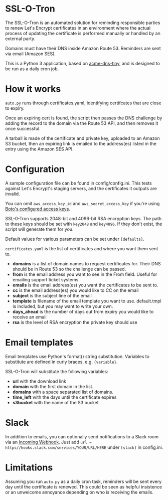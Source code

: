 SSL-O-Tron
==========

The SSL-O-Tron is an automated solution for reminding responsible parties to renew Let's Encrypt certificates in an 
environment where the actual process of updating the certificate is performed manually or handled by an external party.

Domains must have their DNS inside Amazon Route 53. Reminders are sent via email (Amazon SES).

This is a Python 3 application, based on 
[acme-dns-tiny](https://projects.adorsaz.ch/adrien/acme-dns-tiny/),
and is designed to be run as a daily cron job.

How it works
============

`auto.py` runs through certificates.yaml, identifying certifcates that are close to expiry.

Once an expiring cert is found, the script then passes the DNS challenge
by adding the record to the domain via the Route 53 API,
and then removes it once successful.

A tarball is made of the certificate and private key,
uploaded to an Amazon S3 bucket, then an expiring link
is emailed to the address(es) listed in the entry using
the Amazon SES API.

Configuration
=============

A sample configuration file can be found in config/config.ini. This tests against Let's Encrypt's staging servers, and 
the certificates it outputs are invalid.

You can omit `aws_access_key_id` and `aws_secret_access_key` if you're using [Boto's configured access keys](https://boto3.readthedocs.io/en/latest/guide/configuration.html).

SSL-0-Tron supports 2048-bit and 4096-bit RSA encryption keys. The path to these keys should be set with `key2048` 
and `key4096`. If they don't exist, the script will generate them for you.

Default values for various parameters can be set under `[defaults]`.

`certificates.yaml` is the list of certificates and where
you want them sent to.

* **domains** is a list of domain names to request certificates for. Their DNS should be in Route 53 so the challenge can be passed.
* **from** is the email address you want to see in the From field. Useful for emailing support ticket systems.
* **emails** is the email address(es) you want the certificates to be sent to.
* **cc** is the email address(es) you would like to CC on the email
* **subject** is the subject line of the email
* **template** is filename of the email template you want to use. default.tmpl is included, but you may want to write your own.
* **days_ahead** is the number of days out from expiry you would like to receive an email
* **rsa** is the level of RSA encryption the private key should use

Email templates
===============

Email templates use Python's format() string substitution. Variables to substitute are defined in curly braces, e.g. `{variable}`.

SSL-O-Tron will substitute the following variables:

* **url** with the download link
* **domain** with the first domain in the list.
* **domains** with a space separated list of domains.
* **time_left** with the days until the certificate expires
* **s3bucket** with the name of the S3 bucket

Slack
===============

In addition to emails, you can optionally send notifications to a Slack room via an 
[Incoming Webhook](https://api.slack.com/incoming-webhooks). Just add `url = https//hooks.slack.com/services/YOUR/URL/HERE` 
under `[slack]` in config.ini.

Limitations
===============

Assuming you run `auto.py` as a daily cron task, reminders will be sent every day until the certificate is renewed. 
This could be seen as helpful insistence or an unwelcome annoyance depending on who is receiving the emails.